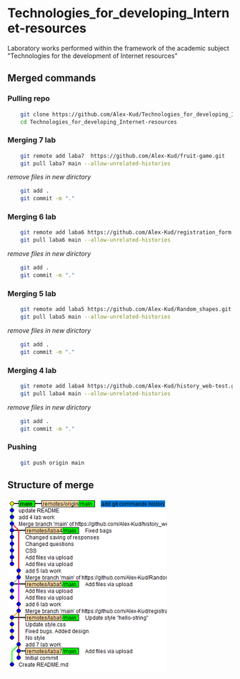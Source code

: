 # Technologies_for_developing_Internet-resources
Laboratory works performed within the framework of the academic subject "Technologies for the development of Internet resources"

## Merged commands

### Pulling repo

```bash
    git clone https://github.com/Alex-Kud/Technologies_for_developing_Internet-resources.git
    cd Technologies_for_developing_Internet-resources
```

### Merging 7 lab

```bash
    git remote add laba7  https://github.com/Alex-Kud/fruit-game.git
    git pull laba7 main --allow-unrelated-histories
```

*remove files in new dirictory*

```bash
    git add .
    git commit -m "."
```
### Merging 6 lab

```bash
    git remote add laba6 https://github.com/Alex-Kud/registration_form.git
    git pull laba6 main --allow-unrelated-histories
```

*remove files in new dirictory*

```bash
    git add .
    git commit -m "."
```

### Merging 5 lab

```bash
    git remote add laba5 https://github.com/Alex-Kud/Random_shapes.git
    git pull laba5 main --allow-unrelated-histories
```

*remove files in new dirictory*

```bash
    git add .
    git commit -m "."
```

### Merging 4 lab

```bash
    git remote add laba4 https://github.com/Alex-Kud/history_web-test.git
    git pull laba4 main --allow-unrelated-histories
```

*remove files in new dirictory*

```bash
    git add .
    git commit -m "."
```
### Pushing

```bash
    git push origin main
```
  
## Structure of merge

![Структура мержа](/img_for_readme/git_structure.png)
